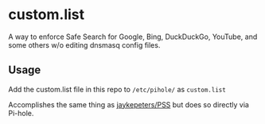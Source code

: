 # custom.list
A way to enforce Safe Search for Google, Bing, DuckDuckGo, YouTube, and some others w/o editing dnsmasq config files.


## Usage
Add the custom.list file in this repo to `/etc/pihole/` as `custom.list`


Accomplishes the same thing as [jaykepeters/PSS](https://github.com/jaykepeters/PSS) but does so directly via Pi-hole.

